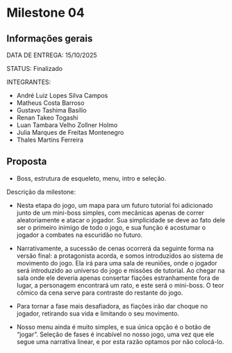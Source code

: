 # Milestone 04

## Informações gerais

DATA DE ENTREGA:
15/10/2025

STATUS:
Finalizado

INTEGRANTES:
- André Luiz Lopes Silva Campos
- Matheus Costa Barroso
- Gustavo Tashima Basílio
- Renan Takeo Togashi
- Luan Tambara Velho Zollner Holmo
- Julia Marques de Freitas Montenegro
- Thales Martins Ferreira <br>

## Proposta
- Boss, estrutura de esqueleto, menu, intro e seleção. <br>

Descrição da milestone:

- Nesta etapa do jogo, um mapa para um futuro tutorial foi adicionado junto de um mini-boss simples, com mecânicas apenas de correr aleatoriamente e atacar o jogador. Sua simplicidade se deve ao fato dele ser o primeiro inimigo de todo o jogo, e sua função é acostumar o jogador a combates na escuridão no futuro. 

- Narrativamente, a sucessão de cenas ocorrerá da seguinte forma na versão final: a protagonista acorda, e somos introduzidos ao sistema de movimento do jogo. Ela irá para uma sala de reuniões, onde o jogador será introduzido ao universo do jogo e missões de tutorial. Ao chegar na sala onde ele deveria apenas consertar fiações estranhamente fora de lugar, a personagem encontrará um rato, e este será o mini-boss. O teor cômico da cena serve para contraste do restante do jogo. 

- Para tornar a fase mais desafiadora, as fiações irão dar choque no jogador, retirando sua vida e limitando o seu movimento. 

- Nosso menu ainda é muito simples, e sua única opção é o botão de “jogar”. Seleção de fases é incabível no nosso jogo, uma vez que ele segue uma narrativa linear, e por esta razão optamos por não colocá-lo.

